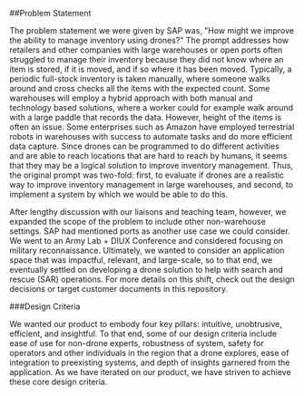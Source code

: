 ##Problem Statement

The problem statement we were given by SAP was, "How might we improve the ability to manage inventory using drones?" The prompt addresses how retailers and other companies with large warehouses or open ports often struggled to manage their inventory because they did not know where an item is stored, if it is moved, and if so where it has been moved. Typically, a periodic full-stock inventory is taken manually, where someone walks around and cross checks all the items with the expected count. Some warehouses will employ a hybrid approach with both manual and technology based solutions, where a worker could for example walk around with a large paddle that records the data. However, height of the items is often an issue. Some enterprises such as Amazon have employed terrestrial robots in warehouses with success to automate tasks and do more efficient data capture. Since drones can be programmed to do different activities and are able to reach locations that are hard to reach by humans, it seems that they may be a logical solution to improve inventory management. Thus, the original prompt was two-fold: first, to evaluate if drones are a realistic way to improve inventory management in large warehouses, and second, to implement a system by which we would be able to do this.

After lengthy discussion with our liaisons and teaching team, however, we expanded the scope of the problem to include other non-warehouse settings. SAP had mentioned ports as another use case we could consider. We went to an Army Lab + DIUX Conference and considered focusing on military reconnaissance. Ultimately, we wanted to consider an application space that was impactful, relevant, and large-scale, so to that end, we eventually settled on developing a drone solution to help with search and rescue (SAR) operations. For more details on this shift, check out the design decisions or target customer documents in this repository.

###Design Criteria

We wanted our product to embody four key pillars: intuitive, unobtrusive, efficient, and insightful. To that end, some of our design criteria include ease of use for non-drone experts, robustness of system, safety for operators and other individuals in the region that a drone explores, ease of integration to preexisting systems, and depth of insights garnered from the application. As we have iterated on our product, we have striven to achieve these core design criteria.
